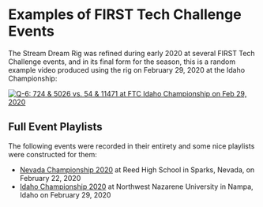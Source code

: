 # Examples of FIRST Tech Challenge Events

The Stream Dream Rig was refined during early 2020 at several FIRST Tech Challenge events, and in its final form for the season, this is a random example video produced using the rig on February 29, 2020 at the Idaho Championship:

[![Q-6: 724 & 5026 vs. 54 & 11471 at FTC Idaho Championship on Feb 29, 2020](https://img.youtube.com/vi/uRlOqmno7hg/0.jpg)](https://www.youtube.com/watch?v=uRlOqmno7hg&list=PL5ThOoF2qryDjA32yo4nTyuK0QaWeRpmV&index=9&t=0s)

## Full Event Playlists

The following events were recorded in their entirety and some nice playlists were constructed for them:

* [Nevada Championship 2020](https://www.youtube.com/playlist?list=PL5ThOoF2qryBkMot9SHncxiqEukohWtfx) at Reed High School in Sparks, Nevada, on February 22, 2020
* [Idaho Championship 2020](https://www.youtube.com/playlist?list=PL5ThOoF2qryDjA32yo4nTyuK0QaWeRpmV) at Northwest Nazarene University in Nampa, Idaho on February 29, 2020